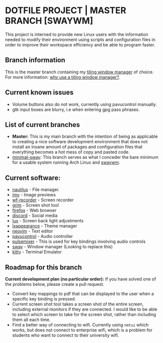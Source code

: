 DOTFILE PROJECT | MASTER BRANCH [SWAYWM]
========================================
This project is interned to provide new Linux users with the information needed to 
modify their environment using scripts and configuration files in order to improve 
their workspace efficiency and be able to program faster.

Branch information
------------------
This is the master branch containing my 
[tiling window manager](https://en.wikipedia.org/wiki/Tiling_window_manager) of choice. 
For more information: [why use a tiling window manager?](https://www.youtube.com/watch?v=Lj1IfdKY0CU).

Current known issues
--------------------
- Volume buttons also do not work, currently using pavucontrol manually.
- gtk input boxes are blurry, i.e when entering gpg pass phrases.

List of current branches
------------------------
- **Master:** This is my main branch with the intention of being as applicable to creating a nice software development environment that does not install an insane amount of packages and configuration files that everything becomes a hot mess of copy and pasted code.
- [minimal-sway](https://github.com/samerickson/dotfiles/tree/minimal-sway): This branch serves as what I conceder the bare minimum for a usable system running Arch Linux and [swaywm](https://swaywm.org/).

Current software:
-----------------
- [nautilus](https://wiki.archlinux.org/index.php/GNOME/Files) - File manager.
- [imv](https://github.com/eXeC64/imv) - Image previews
- [wf-recorder](https://github.com/ammen99/wf-recorder) - Screen recorder
- [grim](https://github.com/emersion/grim) - Screen shot tool
- [firefox](https://wiki.archlinux.org/index.php/Firefox) - Web browser
- [discord](https://wiki.archlinux.org/index.php/Discord) - Social media
- [lux](https://wiki.archlinux.org/index.php/Backlight) - Screen back light adjustments
- [lxappearance](https://www.archlinux.org/packages/community/x86_64/lxappearance/) - Theme manager
- [neovim](https://github.com/neovim/neovim) - Text editor
- [pavucontrol](https://wiki.archlinux.org/index.php/PulseAudio/Configuration) - Audio controller
- [pulsemixer](https://github.com/GeorgeFilipkin/pulsemixer) - This is used for key bindings involving audio controls
- [sway](https://github.com/swaywm/sway) - Window manager (Looking to replace this)
- [kitty](https://github.com/kovidgoyal/kitty) - Terminal Emulator

Roadmap for this branch
-----------------------
**Current development plan (no particular order):**
If you have solved one of the problems below, please create a pull request.

- Convert key mappings to pdf that can be displayed to the user when a specific key binding is pressed.
- Current screen shot tool takes a screen shot of the entire screen, including external monitors if they are connected. I would like to be able to select which screen to take for the screen shot, rather than including them all each time.
- Find a better way of connecting to wifi. Currently using `nmtui` which works, but does not connect to enterprise wifi, which is a problem for students who want to connect to their university wifi.
